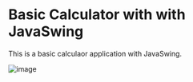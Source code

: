 # Basic Calculator with with JavaSwing

This is a basic calculaor application with JavaSwing.

![image](https://user-images.githubusercontent.com/82176462/149568716-710c48a3-4f8b-4977-9a31-9871be4b2f54.png)
